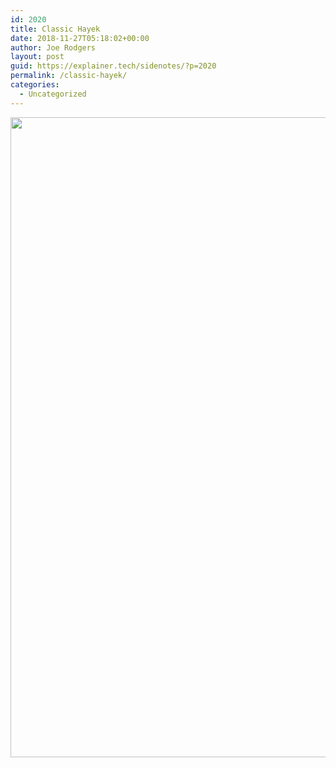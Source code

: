 ```yaml
---
id: 2020
title: Classic Hayek
date: 2018-11-27T05:18:02+00:00
author: Joe Rodgers
layout: post
guid: https://explainer.tech/sidenotes/?p=2020
permalink: /classic-hayek/
categories:
  - Uncategorized
---
```

<a href="https://i0.wp.com/explainer.tech/sidenotes/wp-content/uploads/2018/11/Screenshot_20181126-231658.png?ssl=1" rel="attachment wp-att-2021"><img src="https://i0.wp.com/explainer.tech/sidenotes/wp-content/uploads/2018/11/Screenshot_20181126-231658.png?resize=1024%2C1024&#038;ssl=1" alt="" title="screenshot_20181126-231658-png" width="1024" height="1024" class="alignnone size-full wp-image-2021" srcset="https://i0.wp.com/explainer.tech/sidenotes/wp-content/uploads/2018/11/Screenshot_20181126-231658.png?resize=150%2C150&ssl=1 150w, https://i0.wp.com/explainer.tech/sidenotes/wp-content/uploads/2018/11/Screenshot_20181126-231658.png?zoom=2&resize=1024%2C1024&ssl=1 2048w" sizes="(max-width: 1024px) 100vw, 1024px" data-recalc-dims="1" /></a>